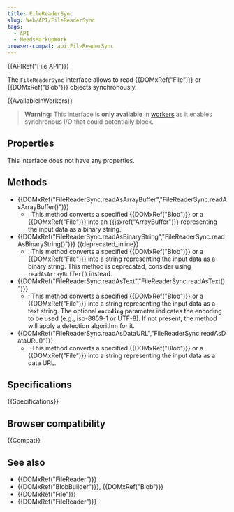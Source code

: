 ```yaml
---
title: FileReaderSync
slug: Web/API/FileReaderSync
tags:
  - API
  - NeedsMarkupWork
browser-compat: api.FileReaderSync
---
```

{{APIRef("File API")}}

The `FileReaderSync` interface allows to read {{DOMxRef("File")}} or {{DOMxRef("Blob")}} objects synchronously.

{{AvailableInWorkers}}

> **Warning:** This interface is **only available** in [workers](/en-US/docs/Web/API/Worker) as it enables synchronous I/O that could potentially block.

## Properties

This interface does not have any properties.

## Methods

- {{DOMxRef("FileReaderSync.readAsArrayBuffer","FileReaderSync.readAsArrayBuffer()")}}
  - : This method converts a specified {{DOMxRef("Blob")}} or a {{DOMxRef("File")}} into an {{jsxref("ArrayBuffer")}} representing the input data as a binary string.
- {{DOMxRef("FileReaderSync.readAsBinaryString","FileReaderSync.readAsBinaryString()")}} {{deprecated_inline}}
  - : This method converts a specified {{DOMxRef("Blob")}} or a {{DOMxRef("File")}} into a string representing the input data as a binary string. This method is deprecated, consider using `readAsArrayBuffer()` instead.
- {{DOMxRef("FileReaderSync.readAsText","FileReaderSync.readAsText()")}}
  - : This method converts a specified {{DOMxRef("Blob")}} or a {{DOMxRef("File")}} into a string representing the input data as a text string. The optional **`encoding`** parameter indicates the encoding to be used (e.g., iso-8859-1 or UTF-8). If not present, the method will apply a detection algorithm for it.
- {{DOMxRef("FileReaderSync.readAsDataURL","FileReaderSync.readAsDataURL()")}}
  - : This method converts a specified {{DOMxRef("Blob")}} or a {{DOMxRef("File")}} into a string representing the input data as a data URL.

## Specifications

{{Specifications}}

## Browser compatibility

{{Compat}}

## See also

- {{DOMxRef("FileReader")}}
- {{DOMxRef("BlobBuilder")}}, {{DOMxRef("Blob")}}
- {{DOMxRef("File")}}
- {{DOMxRef("FileReader")}}
